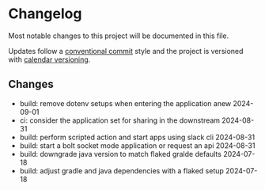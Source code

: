 # Changelog

Most notable changes to this project will be documented in this file.

Updates follow a [conventional commit][commits] style and the project is
versioned with [calendar versioning][calver].

## Changes

- build: remove dotenv setups when entering the application anew 2024-09-01
- ci: consider the application set for sharing in the downstream 2024-08-31
- build: perform scripted action and start apps using slack cli 2024-08-31
- build: start a bolt socket mode application or request an api 2024-08-31
- build: downgrade java version to match flaked gralde defaults 2024-07-18
- build: adjust gradle and java dependencies with a flaked setup 2024-07-18

[calver]: https://calver.org
[commits]: https://www.conventionalcommits.org/en/v1.0.0/
